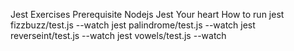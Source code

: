 Jest Exercises
Prerequisite
Nodejs
Jest
Your heart
How to run
jest fizzbuzz/test.js --watch
jest palindrome/test.js --watch
jest reverseint/test.js --watch
jest vowels/test.js --watch
